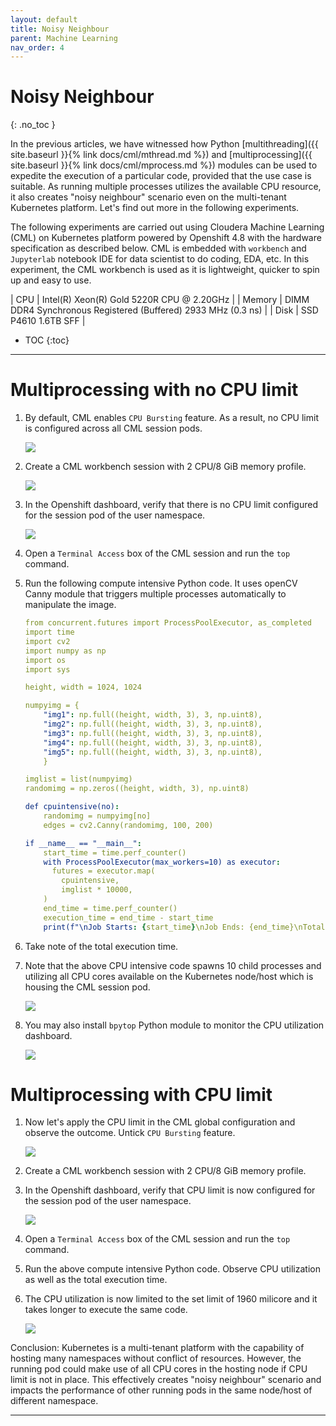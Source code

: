 ```yaml
---
layout: default
title: Noisy Neighbour
parent: Machine Learning
nav_order: 4
---
```


# Noisy Neighbour
{: .no_toc }

In the previous articles, we have witnessed how Python [multithreading]({{ site.baseurl }}{% link docs/cml/mthread.md %}) and [multiprocessing]({{ site.baseurl }}{% link docs/cml/mprocess.md %}) modules can be used to expedite the execution of a particular code, provided that the use case is suitable. As running multiple processes utilizes the available CPU resource, it also creates "noisy neighbour" scenario even on the multi-tenant Kubernetes platform. Let's find out more in the following experiments.

The following experiments are carried out using Cloudera Machine Learning (CML) on Kubernetes platform powered by Openshift 4.8 with the hardware specification as described below. CML is embedded with `workbench` and `Jupyterlab` notebook IDE for data scientist to do coding, EDA, etc. In this experiment, the CML workbench is used as it is lightweight, quicker to spin up and easy to use.

| CPU          | Intel(R) Xeon(R) Gold 5220R CPU @ 2.20GHz | 
| Memory  | DIMM DDR4 Synchronous Registered (Buffered) 2933 MHz (0.3 ns) | 
| Disk | SSD P4610 1.6TB SFF    | 

- TOC
{:toc}

---
# Multiprocessing with no CPU limit

1. By default, CML enables `CPU Bursting` feature. As a result, no CPU limit is configured across all CML session pods.

    ![](../../assets/images/cml/nn1.png)    
 
2. Create a CML workbench session with 2 CPU/8 GiB memory profile. 

    ![](../../assets/images/cml/nn2.png) 
    
3. In the Openshift dashboard, verify that there is no CPU limit configured for the session pod of the user namespace.

    ![](../../assets/images/cml/nn3.png) 
    
    
4. Open a `Terminal Access` box of the CML session and run the `top` command.


5. Run the following compute intensive Python code. It uses openCV Canny module that triggers multiple processes automatically to manipulate the image.

    ```yaml
    from concurrent.futures import ProcessPoolExecutor, as_completed
    import time
    import cv2
    import numpy as np
    import os
    import sys
    
    height, width = 1024, 1024

    numpyimg = {
        "img1": np.full((height, width, 3), 3, np.uint8),
        "img2": np.full((height, width, 3), 3, np.uint8),
        "img3": np.full((height, width, 3), 3, np.uint8),
        "img4": np.full((height, width, 3), 3, np.uint8),
        "img5": np.full((height, width, 3), 3, np.uint8),
        }

    imglist = list(numpyimg)
    randomimg = np.zeros((height, width, 3), np.uint8)

    def cpuintensive(no):    
        randomimg = numpyimg[no]
        edges = cv2.Canny(randomimg, 100, 200)
    
    if __name__ == "__main__":
        start_time = time.perf_counter()
        with ProcessPoolExecutor(max_workers=10) as executor:
          futures = executor.map(
            cpuintensive,
            imglist * 10000,         
        )
        end_time = time.perf_counter() 
        execution_time = end_time - start_time  
        print(f"\nJob Starts: {start_time}\nJob Ends: {end_time}\nTotals Execution Time:{execution_time:0.2f} seconds.")
    ```

6. Take note of the total execution time.

7. Note that the above CPU intensive code spawns 10 child processes and utilizing all CPU cores available on the Kubernetes node/host which is housing the CML session pod. 

    ![](../../assets/images/cml/nn4.png) 
    
8. You may also install `bpytop` Python module to monitor the CPU utilization dashboard. 

    ![](../../assets/images/cml/nn5.png) 
    

# Multiprocessing with CPU limit

1. Now let's apply the CPU limit in the CML global configuration and observe the outcome. Untick `CPU Bursting` feature.

    ![](../../assets/images/cml/nn6.png)  

2. Create a CML workbench session with 2 CPU/8 GiB memory profile. 

3. In the Openshift dashboard, verify that CPU limit is now configured for the session pod of the user namespace.

    ![](../../assets/images/cml/nn7.png)    
    
4. Open a `Terminal Access` box of the CML session and run the `top` command.

5. Run the above compute intensive Python code. Observe CPU utilization as well as the total execution time.

6. The CPU utilization is now limited to the set limit of 1960 milicore and it takes longer to execute the same code.
 
    ![](../../assets/images/cml/nn8.png)  

Conclusion: Kubernetes is a multi-tenant platform with the capability of hosting many namespaces without conflict of resources. However, the running pod could make use of all CPU cores in the hosting node if CPU limit is not in place. This effectively creates "noisy neighbour" scenario and impacts the performance of other running pods in the same node/host of different namespace.

---